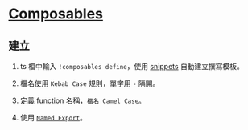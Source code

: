 # [Composables](https://vuejs.org/guide/reusability/composables.html)

## 建立

1. ts 檔中輸入 `!composables define`，使用 [snippets](../../.vscode/global.code-snippets) 自動建立撰寫模板。

2. 檔名使用 `Kebab Case` 規則，單字用 `-` 隔開。

3. 定義 function 名稱，`檔名 Camel Case`。

4. 使用 [`Named Export`](https://developer.mozilla.org/en-US/docs/Web/JavaScript/Reference/Statements/export#using_named_exports)。
